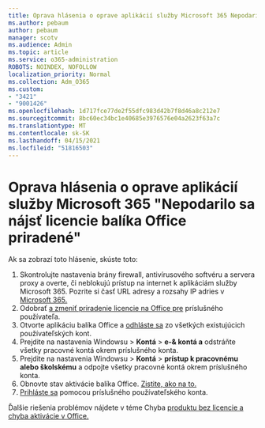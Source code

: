 ```yaml
---
title: Oprava hlásenia o oprave aplikácií služby Microsoft 365 Nepodarilo sa nájsť licencie balíka Office
ms.author: pebaum
author: pebaum
manager: scotv
ms.audience: Admin
ms.topic: article
ms.service: o365-administration
ROBOTS: NOINDEX, NOFOLLOW
localization_priority: Normal
ms.collection: Adm_O365
ms.custom:
- "3421"
- "9001426"
ms.openlocfilehash: 1d717fce77de2f55dfc983d42b7f8d46a8c212e7
ms.sourcegitcommit: 8bc60ec34bc1e40685e3976576e04a2623f63a7c
ms.translationtype: MT
ms.contentlocale: sk-SK
ms.lasthandoff: 04/15/2021
ms.locfileid: "51816503"
---
```

# <a name="fixing-the-microsoft-365-apps-couldnt-find-office-licenses-associated-message"></a>Oprava hlásenia o oprave aplikácií služby Microsoft 365 "Nepodarilo sa nájsť licencie balíka Office priradené"

Ak sa zobrazí toto hlásenie, skúste toto:

1. Skontrolujte nastavenia brány firewall, antivírusového softvéru a servera proxy a overte, či neblokujú prístup na internet k aplikáciám služby Microsoft 365. Pozrite si časť URL adresy a rozsahy IP adries v [Microsoft 365.](https://docs.microsoft.com/office365/enterprise/urls-and-ip-address-ranges)
2. Odobrať [a zmeniť priradenie licencie na Office pre](https://docs.microsoft.com/microsoft-365/admin/manage/assign-licenses-to-users) príslušného používateľa. 
3. Otvorte aplikáciu balíka Office a [odhláste sa](https://support.office.com/article/5a20dc11-47e9-4b6f-945d-478cb6d92071) zo všetkých existujúcich používateľských kont.
4. Prejdite na nastavenia Windowsu > **Kontá**  >  **e-& kontá a** odstráňte všetky pracovné kontá okrem príslušného konta.
5. Prejdite na nastavenia Windowsu > **Kontá**  >  **prístup k pracovnému alebo školskému** a odpojte všetky pracovné kontá okrem príslušného konta.
6. Obnovte stav aktivácie balíka Office. [Zistite, ako na to.](https://docs.microsoft.com/office365/troubleshoot/activation/reset-office-365-proplus-activation-state)
7. [Prihláste sa](https://support.office.com/article/628ea040-f265-49de-b986-be09c3ebf8a9) pomocou príslušného používateľského konta.

Ďalšie riešenia problémov nájdete v téme Chyba [produktu bez licencie a chyba aktivácie v Office.](https://support.office.com/Article/0d23d3c0-c19c-4b2f-9845-5344fedc4380)